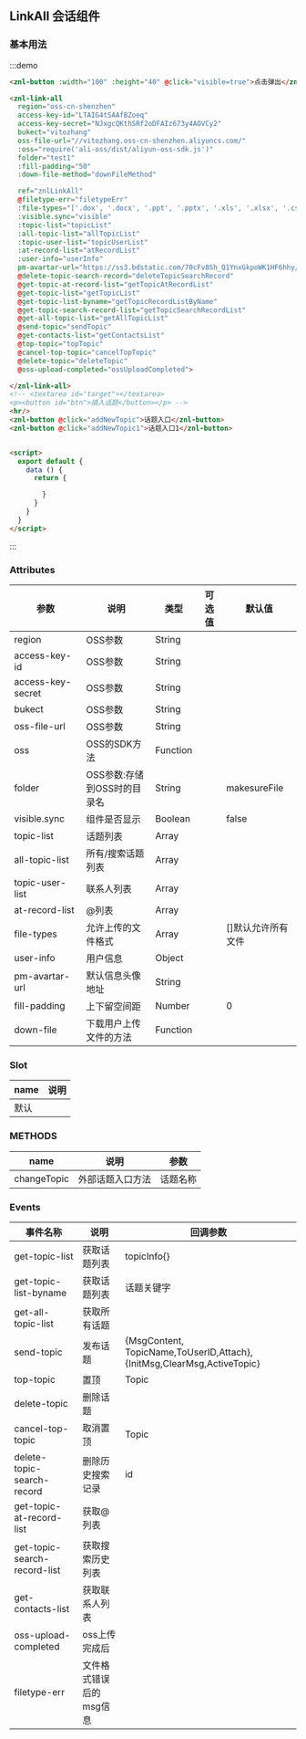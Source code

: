 <script>
  let signalrMixins = require('../scripts/signalr').default
  let linkAllMixins = require('../scripts/linkAll').default
  let znlTest = require('../scripts/test').default
  module.exports = {
    mixins: [signalrMixins, linkAllMixins],
    components: {znlTest},
    methods: {
      addNewTopic () {
        this.$refs.znlLinkAll.changeTopic('vvv')
      },
      addNewTopic1 () {
        this.$refs.znlLinkAll.changeTopic('iii')
      },
      filetypeErr (msg) {
        console.log(msg)
      },
      downFileMethod (fileInfo) {
        console.log(fileInfo)
      }
    }
  };
</script>

<style>

</style>
## LinkAll 会话组件


### 基本用法


:::demo 

```html
<znl-button :width="100" :height="40" @click="visible=true">点击弹出</znl-button>

<znl-link-all
  region="oss-cn-shenzhen"
  access-key-id="LTAIG4tSAAfBZoeq"
  access-key-secret="NJxgcQKthSRf2oDFAIz673y4AOVCy2"
  bukect="vitozhang"
  oss-file-url="//vitozhang.oss-cn-shenzhen.aliyuncs.com/"
  :oss="require('ali-oss/dist/aliyun-oss-sdk.js')"
  folder="test1"
  :fill-padding="50"
  :down-file-method="downFileMethod"

  ref="znlLinkAll"
  @filetype-err="filetypeErr"
  :file-types="['.dox', '.docx', '.ppt', '.pptx', '.xls', '.xlsx', '.csv', '.pdf', '.txt', '.jpg', '.jpeg', '.png', '.bmp', '.gif', '.TIFF']"
  :visible.sync="visible"
  :topic-list="topicList"
  :all-topic-list="allTopicList"
  :topic-user-list="topicUserList"
  :at-record-list="atRecordList"
  :user-info="userInfo"
  pm-avartar-url="https://ss3.bdstatic.com/70cFv8Sh_Q1YnxGkpoWK1HF6hhy/it/u=2989372740,3674058361&fm=27&gp=0.jpg"
  @delete-topic-search-record="deleteTopicSearchRecord"
  @get-topic-at-record-list="getTopicAtRecordList"
  @get-topic-list="getTopicList"
  @get-topic-list-byname="getTopicRecordListByName"
  @get-topic-search-record-list="getTopicSearchRecordList"
  @get-all-topic-list="getAllTopicList"
  @send-topic="sendTopic"
  @get-contacts-list="getContactsList"
  @top-topic="topTopic"
  @cancel-top-topic="cancelTopTopic"
  @delete-topic="deleteTopic"
  @oss-upload-completed="ossUploadCompleted">

</znl-link-all>
<!-- <textarea id="target"></textarea>
<p><button id="btn">插入话题</button></p> -->
<hr/>
<znl-button @click="addNewTopic">话题入口</znl-button>
<znl-button @click="addNewTopic1">话题入口1</znl-button>


<script>
  export default {
    data () {
      return {

        }
      }
    }
  }
</script>

```
:::

### Attributes
| 参数      | 说明          | 类型      | 可选值 | 默认值  |
|--------- |------------- |-------- |------- |-------- |
| region            | OSS参数   | String   |  |  |
| access-key-id     | OSS参数   | String   |  |  |
| access-key-secret | OSS参数   | String   |  |  |
| bukect            | OSS参数   | String   |  |  |
| oss-file-url      | OSS参数   | String   |  |  |
| oss               | OSS的SDK方法  | Function |                                          |                               |
| folder | OSS参数:存储到OSS时的目录名 | String   |    | makesureFile |
| visible.sync | 组件是否显示 | Boolean |   | false |
| topic-list | 话题列表 | Array | | |
| all-topic-list | 所有/搜索话题列表 | Array | | |
| topic-user-list | 联系人列表 | Array | | |
| at-record-list | @列表 | Array | | |
| file-types | 允许上传的文件格式 | Array |  | []默认允许所有文件 |
| user-info | 用户信息 | Object | | |
| pm-avartar-url | 默认信息头像地址 | String | | |
| fill-padding | 上下留空间距 | Number |  | 0 |
| down-file | 下载用户上传文件的方法 | Function | | |



### Slot
| name | 说明 |
|------|--------|
| 默认 | |

### METHODS
| name | 说明 | 参数 |
| ---- | ---- | ---- |
| changeTopic | 外部话题入口方法 | 话题名称 |


### Events
| 事件名称      | 说明    | 回调参数      |
|---------- |-------- |---------- |
| get-topic-list | 获取话题列表 | topicInfo{} |
| get-topic-list-byname | 获取话题列表 | 话题关键字 |
| get-all-topic-list | 获取所有话题 | |
| send-topic | 发布话题 | {MsgContent, TopicName,ToUserID,Attach}, {InitMsg,ClearMsg,ActiveTopic} |
| top-topic | 置顶 | Topic |
| delete-topic | 删除话题 | |
| cancel-top-topic | 取消置顶 | Topic |
| delete-topic-search-record | 删除历史搜索记录 | id |
| get-topic-at-record-list | 获取@列表 | |
| get-topic-search-record-list | 获取搜索历史列表 | |
| get-contacts-list | 获取联系人列表 | |
| oss-upload-completed | oss上传完成后 | |
| filetype-err | 文件格式错误后的msg信息 | |


